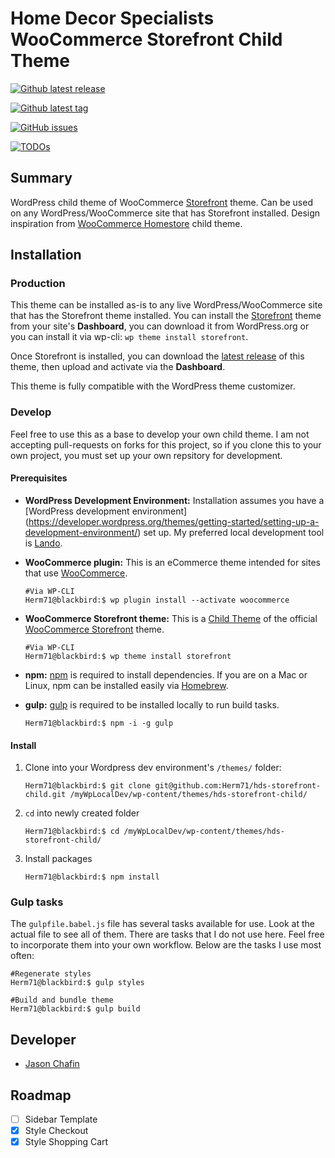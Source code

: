 # Home Decor Specialists WooCommerce Storefront Child Theme #

[![Github latest release](https://badgen.net/github/release/Herm71/hds-storefront-child?icon=github)](https://github.com/Herm71/hds-storefront-child)

[![Github latest tag](https://badgen.net/github/tag/Herm71/hds-storefront-child?icon=github&&color=orange)](https://github.com/Herm71/hds-storefront-child)

[![GitHub issues](https://badgen.net/github/open-issues/Herm71/hds-storefront-child?icon=github)](https://github.com/Herm71/hds-storefront-child)

[![TODOs](https://img.shields.io/endpoint?url=https://todos.tickgit.com/badge?repo=github.com/Herm71/hds-storefront-child)](https://todos.tickgit.com/browse?repo=github.com/Herm71/hds-storefront-child)

## Summary

WordPress child theme of WooCommerce [Storefront](https://woocommerce.com/storefront/) theme. Can be used on any WordPress/WooCommerce site that has Storefront installed. Design inspiration from [WooCommerce Homestore](https://themes.woocommerce.com/homestore/) child theme.

## Installation ##

### Production ###

This theme can be installed as-is to any live WordPress/WooCommerce site that has the Storefront theme installed. You can install the [Storefront](https://wordpress.org/themes/storefront/) theme from your site's **Dashboard**, you can download it from WordPress.org or you can install it via wp-cli: `wp theme install storefront`.

Once Storefront is installed, you can download the [latest release](https://github.com/Herm71/hds-storefront-child/releases) of this theme, then upload and activate via the **Dashboard**.

This theme is fully compatible with the WordPress theme customizer.

### Develop ###

Feel free to use this as a base to develop your own child theme. I am not accepting pull-requests on forks for this project, so if you clone this to your own project, you must set up your own repsitory for development.

#### Prerequisites ####

* **WordPress Development Environment:** Installation assumes you have a [WordPress development environment] (<https://developer.wordpress.org/themes/getting-started/setting-up-a-development-environment/>) set up. My preferred local development tool is [Lando](https://lando.dev/).
* **WooCommerce plugin:** This is an eCommerce theme intended for sites that use [WooCommerce](https://woocommerce.com/).

    ```shell
    #Via WP-CLI
    Herm71@blackbird:$ wp plugin install --activate woocommerce
    ```

* **WooCommerce Storefront theme:** This is a [Child Theme](https://developer.wordpress.org/themes/advanced-topics/child-themes/) of the official [WooCommerce Storefront](https://woocommerce.com/storefront/) theme.

    ```shell
    #Via WP-CLI
    Herm71@blackbird:$ wp theme install storefront
    ```

* **npm:** [npm](https://www.npmjs.com/) is required to install dependencies. If you are on a Mac or Linux, npm can be installed easily via [Homebrew](https://brew.sh/).
* **gulp:** [gulp](https://www.npmjs.com/package/gulp) is required to be installed locally to run build tasks.

    ```shell
    Herm71@blackbird:$ npm -i -g gulp
    ```

#### Install ####

1. Clone into your Wordpress dev environment's `/themes/` folder:

    ```shell
    Herm71@blackbird:$ git clone git@github.com:Herm71/hds-storefront-child.git /myWpLocalDev/wp-content/themes/hds-storefront-child/
    ```

2. `cd` into newly created folder

    ```shell
    Herm71@blackbird:$ cd /myWpLocalDev/wp-content/themes/hds-storefront-child/
    ```

3. Install packages

    ```shell
    Herm71@blackbird:$ npm install
    ```

### Gulp tasks ###

The `gulpfile.babel.js` file has several tasks available for use. Look at the actual file to see all of them. There are tasks that I do not use here. Feel free to incorporate them into your own workflow. Below are the tasks I use most often:

```shell
#Regenerate styles
Herm71@blackbird:$ gulp styles
```

```shell
#Build and bundle theme
Herm71@blackbird:$ gulp build
```

## Developer ##

* [Jason Chafin](https://github.com/Herm71)

## Roadmap ##

* [ ] Sidebar Template
* [x] Style Checkout
* [x] Style Shopping Cart
